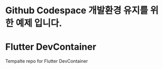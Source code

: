 # Github Codespace 개발환경 유지를 위한 예제 입니다.

# Flutter DevContainer
Tempalte repo for Flutter DevContainer
